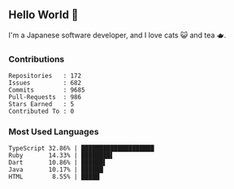 ## Hello World 👋

I'm a Japanese software developer, and I love cats 😺 and tea 🫖.

### Contributions

    Repositories   : 172
    Issues         : 682
    Commits        : 9685
    Pull-Requests  : 986
    Stars Earned   : 5
    Contributed To : 0

### Most Used Languages

    TypeScript 32.86% | ████████████████████
    Ruby       14.33% | ████████▌
    Dart       10.86% | ██████▌
    Java       10.17% | ██████
    HTML        8.55% | █████

